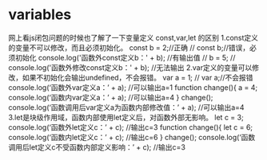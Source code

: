 # variables

网上看js闭包问题的时候也了解了一下变量定义 const,var,let 的区别
1.const定义的变量不可以修改，而且必须初始化。
const b = 2;//正确
// const b;//错误，必须初始化 
console.log('函数外const定义b：' + b);  //有输出值
// b = 5;
// console.log('函数外修改const定义b：' + b);  //无法输出
2.var定义的变量可以修改，如果不初始化会输出undefined，不会报错。
var a = 1;
// var a;//不会报错
console.log(‘函数外var定义a：’ + a);  //可以输出a=1
function change(){
a = 4;
console.log(‘函数内var定义a：’ + a);  //可以输出a=4
}
change();
console.log(‘函数调用后var定义a为函数内部修改值：’ + a);  //可以输出a=4
3.let是块级作用域，函数内部使用let定义后，对函数外部无影响。
let c = 3;
console.log(‘函数外let定义c：’ + c);  //输出c=3
function change(){
let c = 6;
console.log(‘函数内let定义c：’ + c);  //输出c=6
}
change();
console.log(‘函数调用后let定义c不受函数内部定义影响：’ + c);  //输出c=3
